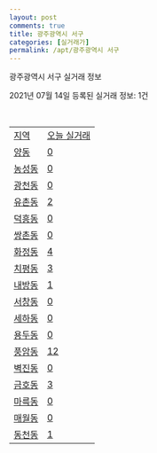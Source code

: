 ```yaml
---
layout: post
comments: true
title: 광주광역시 서구
categories: [실거래가]
permalink: /apt/광주광역시 서구
---
```


광주광역시 서구 실거래 정보

2021년 07월 14일 등록된 실거래 정보: 1건

<script type="text/javascript">
  google.charts.load('current', {'packages':['corechart']});
  google.charts.setOnLoadCallback(drawChart);

  function drawChart() {
    var data = google.visualization.arrayToDataTable([['거래일', '매매', '전월세', '전매'], ['20-07', 230, 169, 12], ['20-08', 433, 233, 22], ['20-09', 450, 225, 27], ['20-10', 673, 303, 44], ['20-11', 852, 251, 78], ['20-12', 776, 298, 37], ['21-01', 375, 350, 6], ['21-02', 357, 278, 8], ['21-03', 493, 326, 11], ['21-04', 452, 252, 8], ['21-05', 549, 252, 15], ['21-06', 380, 220, 6], ['21-07', 61, 46, 2]]);

    var options = {
      title: '최근 1년간 유형별 거래량 추이',
      legend: { position: 'bottom' }
    };

    var chart = new google.visualization.LineChart(document.getElementById('columnchart_material'));
    chart.draw(data, (options));
  }
</script>

<div id="columnchart_material" style="width: 95%; margin-left: -35px"></div>
<br>
<table class="sortable">
  <tr>
    <td><a href="#">지역</a></td>
    <td><a href="#">오늘 실거래</a></td>
  </tr>

  
  <tr class="item">
    <td><a href="광주광역시 서구 양동">양동</a></td>
    <td><a href="광주광역시 서구 양동">0</a></td>
  </tr>
    

  <tr class="item">
    <td><a href="광주광역시 서구 농성동">농성동</a></td>
    <td><a href="광주광역시 서구 농성동">0</a></td>
  </tr>
    

  <tr class="item">
    <td><a href="광주광역시 서구 광천동">광천동</a></td>
    <td><a href="광주광역시 서구 광천동">0</a></td>
  </tr>
    

  <tr class="item">
    <td><a href="광주광역시 서구 유촌동">유촌동</a></td>
    <td><a href="광주광역시 서구 유촌동">2</a></td>
  </tr>
    

  <tr class="item">
    <td><a href="광주광역시 서구 덕흥동">덕흥동</a></td>
    <td><a href="광주광역시 서구 덕흥동">0</a></td>
  </tr>
    

  <tr class="item">
    <td><a href="광주광역시 서구 쌍촌동">쌍촌동</a></td>
    <td><a href="광주광역시 서구 쌍촌동">0</a></td>
  </tr>
    

  <tr class="item">
    <td><a href="광주광역시 서구 화정동">화정동</a></td>
    <td><a href="광주광역시 서구 화정동">4</a></td>
  </tr>
    

  <tr class="item">
    <td><a href="광주광역시 서구 치평동">치평동</a></td>
    <td><a href="광주광역시 서구 치평동">3</a></td>
  </tr>
    

  <tr class="item">
    <td><a href="광주광역시 서구 내방동">내방동</a></td>
    <td><a href="광주광역시 서구 내방동">1</a></td>
  </tr>
    

  <tr class="item">
    <td><a href="광주광역시 서구 서창동">서창동</a></td>
    <td><a href="광주광역시 서구 서창동">0</a></td>
  </tr>
    

  <tr class="item">
    <td><a href="광주광역시 서구 세하동">세하동</a></td>
    <td><a href="광주광역시 서구 세하동">0</a></td>
  </tr>
    

  <tr class="item">
    <td><a href="광주광역시 서구 용두동">용두동</a></td>
    <td><a href="광주광역시 서구 용두동">0</a></td>
  </tr>
    

  <tr class="item">
    <td><a href="광주광역시 서구 풍암동">풍암동</a></td>
    <td><a href="광주광역시 서구 풍암동">12</a></td>
  </tr>
    

  <tr class="item">
    <td><a href="광주광역시 서구 벽진동">벽진동</a></td>
    <td><a href="광주광역시 서구 벽진동">0</a></td>
  </tr>
    

  <tr class="item">
    <td><a href="광주광역시 서구 금호동">금호동</a></td>
    <td><a href="광주광역시 서구 금호동">3</a></td>
  </tr>
    

  <tr class="item">
    <td><a href="광주광역시 서구 마륵동">마륵동</a></td>
    <td><a href="광주광역시 서구 마륵동">0</a></td>
  </tr>
    

  <tr class="item">
    <td><a href="광주광역시 서구 매월동">매월동</a></td>
    <td><a href="광주광역시 서구 매월동">0</a></td>
  </tr>
    

  <tr class="item">
    <td><a href="광주광역시 서구 동천동">동천동</a></td>
    <td><a href="광주광역시 서구 동천동">1</a></td>
  </tr>
    


</table>


    